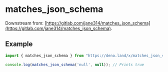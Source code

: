 # matches_json_schema

Downstream from: [https://gitlab.com/jane314/matches_json_schema](https://gitlab.com/jane314/matches_json_schema).

## Example

```javascript
import { matches_json_schema } from "https://deno.land/x/matches_json_schema@1.0/matches_json_schema.js";

console.log(matches_json_schema('null', null)); // Prints true
```
